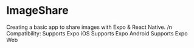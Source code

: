 # ImageShare
Creating a basic app to share images with Expo & React Native. /n
Compatibility: Supports Expo iOS Supports Expo Android Supports Expo Web
